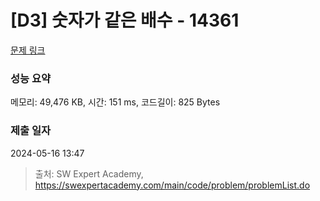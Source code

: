 # [D3] 숫자가 같은 배수 - 14361 

[문제 링크](https://swexpertacademy.com/main/code/problem/problemDetail.do?contestProbId=AYCnY9Kqu6YDFARx) 

### 성능 요약

메모리: 49,476 KB, 시간: 151 ms, 코드길이: 825 Bytes

### 제출 일자

2024-05-16 13:47



> 출처: SW Expert Academy, https://swexpertacademy.com/main/code/problem/problemList.do
